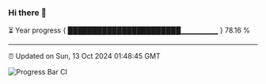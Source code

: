 ### Hi there 👋

⏳ Year progress { ███████████████████████▁▁▁▁▁▁▁ } 78.16 %

---

⏰ Updated on Sun, 13 Oct 2024 01:48:45 GMT

![Progress Bar CI](https://github.com/ZhaoGui/ZhaoGui/workflows/Progress%20Bar%20CI/badge.svg)
